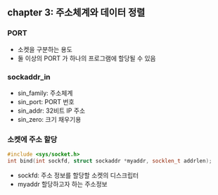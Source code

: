 ## chapter 3: 주소체계와 데이터 정렬

### PORT
- 소켓을 구분하는 용도
- 둘 이상의 PORT 가 하나의 프로그램에 할당될 수 있음

### sockaddr_in
- sin_family: 주소체계
- sin_port: PORT 번호
- sin_addr: 32비트 IP 주소
- sin_zero: 크기 채우기용

### 소켓에 주소 할당
```cpp
#include <sys/socket.h>
int bind(int sockfd, struct sockaddr *myaddr, socklen_t addrlen);
```
- sockfd: 주소 정보를 할당할 소켓의 디스크립터
- myaddr 할당하고자 하는 주소정보
